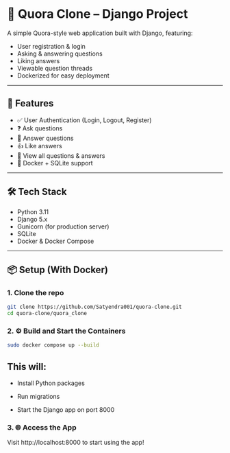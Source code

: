 # 🧠 Quora Clone – Django Project

A simple Quora-style web application built with Django, featuring:

- User registration & login
- Asking & answering questions
- Liking answers
- Viewable question threads
- Dockerized for easy deployment

---

## 🚀 Features

- ✅ User Authentication (Login, Logout, Register)
- ❓ Ask questions
- 💬 Answer questions
- 👍 Like answers
- 📄 View all questions & answers
- 🐳 Docker + SQLite support

---

## 🛠️ Tech Stack

- Python 3.11
- Django 5.x
- Gunicorn (for production server)
- SQLite
- Docker & Docker Compose

---

## 📦 Setup (With Docker)

### 1. Clone the repo

```bash
git clone https://github.com/Satyendra001/quora-clone.git
cd quora-clone/quora_clone
```

### 2. ⚙️  Build and Start the Containers
```bash
sudo docker compose up --build
```
## This will:

- Install Python packages

- Run migrations

- Start the Django app on port 8000

### 3. 🌐 Access the App
Visit http://localhost:8000 to start using the app!
